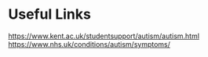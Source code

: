 # Useful Links

https://www.kent.ac.uk/studentsupport/autism/autism.html
https://www.nhs.uk/conditions/autism/symptoms/
